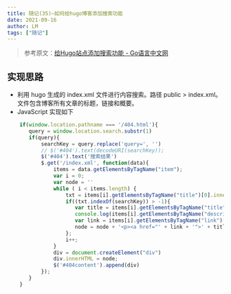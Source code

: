 ```yaml
---
title: 随记(35)—如何给hugo博客添加搜索功能
date: 2021-09-16
author: LM
tags: ["随记"]
---
```


> 参考原文：[给Hugo站点添加搜索功能 - Go语言中文网](https://studygolang.com/articles/27141?fr=sidebar)

## 实现思路

- 利用 hugo 生成的 index.xml 文件进行内容搜索。路径 public > index.xml。文件包含博客所有文章的标题，链接和概要。
- JavaScript 实现如下

```javascript
    if(window.location.pathname === '/404.html'){
	   query = window.location.search.substr(1)
	   if(query){
	       searchKey = query.replace('query=', '')
	       // $('#404').text(decodeURI(searchKey));
	       $('#404').text('搜索结果')
	       $.get('/index.xml', function(data){
	           items = data.getElementsByTagName("item");
	           var i = 0;
	           var node = ''
	           while ( i < items.length) {
	               txt = items[i].getElementsByTagName("title")[0].innerHTML + items[i].getElementsByTagName("description")[0].innerHTML;
	               if((txt.indexOf(searchKey)) > -1){
	                  var title = items[i].getElementsByTagName("title")[0].innerHTML;
	                  console.log(items[i].getElementsByTagName("description")[0].innerHTML);
	                  var link = items[i].getElementsByTagName("link")[0].innerHTML;
	                  node = node + '<p><a href="' + link + '">' + title + '</a></p>'
	               };
	               i++;
	           }
	           div = document.createElement("div")
	           div.innerHTML = node;
	           $('#404content').append(div)
	       });
	   }
    }
```

